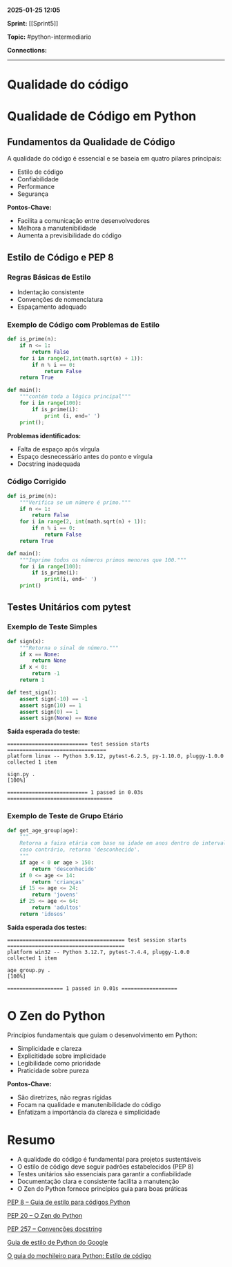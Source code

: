 
**2025-01-25 12:05**

**Sprint:** [[Sprint5]]

**Topic:** #python-intermediario 

**Connections:** 

---
# **Qualidade do código**

# Qualidade de Código em Python

## Fundamentos da Qualidade de Código
A qualidade do código é essencial e se baseia em quatro pilares principais:
- Estilo de código
- Confiabilidade
- Performance
- Segurança

**Pontos-Chave:**
- Facilita a comunicação entre desenvolvedores
- Melhora a manutenibilidade
- Aumenta a previsibilidade do código

## Estilo de Código e PEP 8

### Regras Básicas de Estilo
- Indentação consistente
- Convenções de nomenclatura
- Espaçamento adequado

### Exemplo de Código com Problemas de Estilo
```python
def is_prime(n):
    if n <= 1:
        return False
    for i in range(2,int(math.sqrt(n) + 1)):
        if n % i == 0:
            return False
    return True

def main():
    """contém toda a lógica principal"""
    for i in range(100):
        if is_prime(i):
            print (i, end=' ')
    print();
```

**Problemas identificados:**
- Falta de espaço após vírgula
- Espaço desnecessário antes do ponto e vírgula
- Docstring inadequada

### Código Corrigido
```python
def is_prime(n):
    """Verifica se um número é primo."""
    if n <= 1:
        return False
    for i in range(2, int(math.sqrt(n) + 1)):
        if n % i == 0:
            return False
    return True

def main():
    """Imprime todos os números primos menores que 100."""
    for i in range(100):
        if is_prime(i):
            print(i, end=' ')
    print()
```

## Testes Unitários com pytest

### Exemplo de Teste Simples
```python
def sign(x):
    """Retorna o sinal de número."""
    if x == None:
        return None
    if x < 0:
        return -1
    return 1

def test_sign():
    assert sign(-10) == -1
    assert sign(10) == 1
    assert sign(0) == 1
    assert sign(None) == None
```

**Saída esperada do teste:**
```
========================== test session starts ================================
platform linux -- Python 3.9.12, pytest-6.2.5, py-1.10.0, pluggy-1.0.0
collected 1 item

sign.py .                                                                [100%]

========================== 1 passed in 0.03s ==================================
```

### Exemplo de Teste de Grupo Etário
```python
def get_age_group(age):
    """
    Retorna a faixa etária com base na idade em anos dentro do intervalo 0..150
    caso contrário, retorna 'desconhecido'.
    """
    if age < 0 or age > 150:
        return 'desconhecido'
    if 0 <= age <= 14:
        return 'crianças'
    if 15 <= age <= 24:
        return 'jovens'
    if 25 <= age <= 64:
        return 'adultos'
    return 'idosos'
```

**Saída esperada dos testes:**
```
====================================== test session starts ======================================
platform win32 -- Python 3.12.7, pytest-7.4.4, pluggy-1.0.0
collected 1 item

age_group.py .                                                                             [100%]

================== 1 passed in 0.01s ==================
```

# O Zen do Python
Princípios fundamentais que guiam o desenvolvimento em Python:
- Simplicidade e clareza
- Explicitidade sobre implicidade
- Legibilidade como prioridade
- Praticidade sobre pureza

**Pontos-Chave:**
- São diretrizes, não regras rígidas
- Focam na qualidade e manutenibilidade do código
- Enfatizam a importância da clareza e simplicidade

# Resumo
- A qualidade do código é fundamental para projetos sustentáveis
- O estilo de código deve seguir padrões estabelecidos (PEP 8)
- Testes unitários são essenciais para garantir a confiabilidade
- Documentação clara e consistente facilita a manutenção
- O Zen do Python fornece princípios guia para boas práticas


[PEP 8 – Guia de estilo para códigos Python](https://peps.python.org/pep-0008/)

[PEP 20 – O Zen do Python](https://peps.python.org/pep-0020/)

[PEP 257 – Convenções docstring](https://peps.python.org/pep-0257/)

[Guia de estilo de Python do Google](https://google.github.io/styleguide/pyguide.html)

[O guia do mochileiro para Python: Estilo de código](https://docs.python-guide.org/writing/style/)







